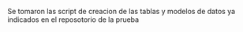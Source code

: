Se tomaron las script de creacion de las tablas y modelos de datos ya indicados en el reposotorio de la prueba